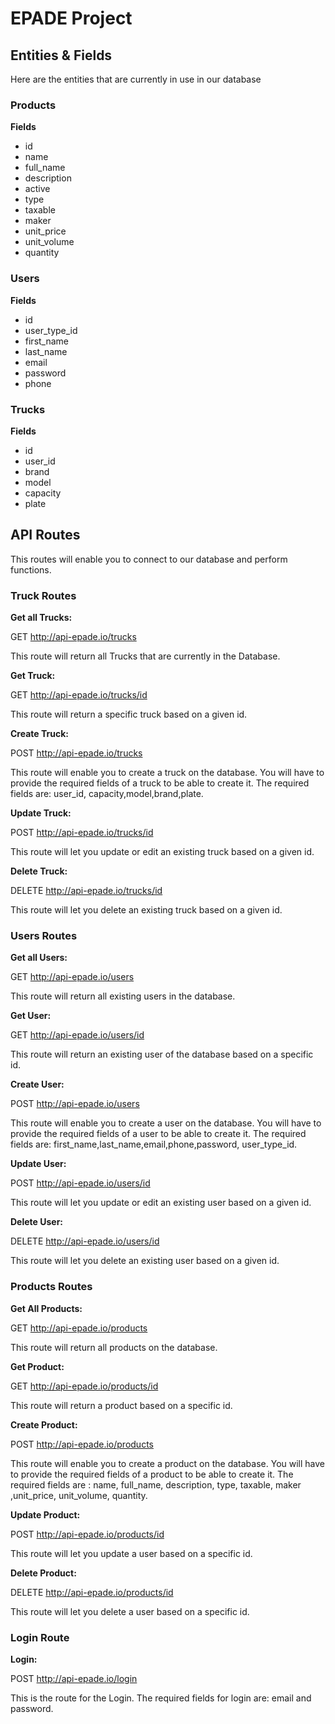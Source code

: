 # EPADE Project

## Entities & Fields

Here are the entities that are currently in use in our database

### Products 
**Fields**

* id
* name
* full_name
* description
* active
* type
* taxable
* maker
* unit_price
* unit_volume
* quantity

### Users
**Fields**

* id
* user_type_id
* first_name
* last_name
* email
* password
* phone



### Trucks
**Fields**

* id
* user_id
* brand
* model
* capacity
* plate


## API Routes

This routes will enable you to connect to our database and perform functions.

### Truck Routes

**Get all Trucks:**

GET http://api-epade.io/trucks

This route will return all Trucks that are currently in the Database.

**Get Truck:** 

GET http://api-epade.io/trucks/id

This route will return a specific truck based on a given id.

**Create Truck:**

POST http://api-epade.io/trucks

This route will enable you to create a truck on the database. You will have to provide the required fields of a truck to be able to create it. The required fields are: user_id, capacity,model,brand,plate.

**Update Truck:**

POST http://api-epade.io/trucks/id

This route will let you update or edit an existing truck based on a given id.

**Delete Truck:**

DELETE http://api-epade.io/trucks/id

This route will let you delete an existing truck based on a given id.

### Users Routes

**Get all Users:**

GET http://api-epade.io/users

This route will return all existing users in the database.

**Get User:**

GET http://api-epade.io/users/id

This route will return an existing user of the database based on a specific id.

**Create User:**

POST http://api-epade.io/users

This route will enable you to create a user on the database. You will have to provide the required fields of a user to be able to create it. The required fields are: first_name,last_name,email,phone,password,
user_type_id.

**Update User:**

POST http://api-epade.io/users/id

This route will let you update or edit an existing user based on a given id.

**Delete User:**

DELETE http://api-epade.io/users/id

This route will let you delete an existing user based on a given id.

### Products Routes

**Get All Products:**

GET http://api-epade.io/products

This route will return all products on the database.

**Get Product:**

GET http://api-epade.io/products/id

This route will return a product based on a specific id.

**Create Product:**

POST http://api-epade.io/products

This route will enable you to create a product on the database. You will have to provide the required fields of a product to be able to create it. The required fields are : name, full_name, description,
type, taxable, maker ,unit_price, unit_volume, quantity.

**Update Product:**

POST http://api-epade.io/products/id

This route will let you update a user based on a specific id.

**Delete Product:**

DELETE http://api-epade.io/products/id

This route will let you delete a user based on a specific id.

### Login Route

**Login:**

POST http://api-epade.io/login

This is the route for the Login. The required fields for login are: email and password.
